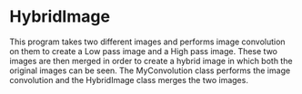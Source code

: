 # HybridImage

This program takes two different images and performs image convolution on them to create a Low pass image and a High pass image. These two images are then merged in order to create a hybrid image in which both the original images can be seen. The MyConvolution class performs the image convolution and the HybridImage class merges the two images.

